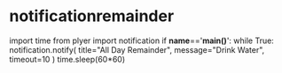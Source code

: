 # notificationremainder
import time
from plyer import notification
if __name__=='__main()__':
	while True:
		notification.notify(
 			title="All Day Remainder",
                        message="Drink Water",
			timeout=10
                )
                time.sleep(60*60)
